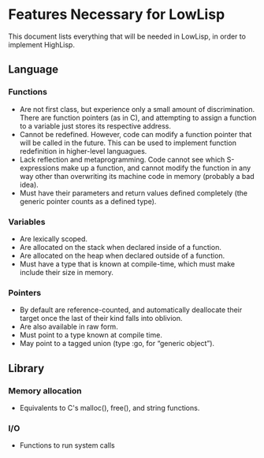 # Features Necessary for LowLisp

This document lists everything that will be needed in LowLisp, in order to implement HighLisp.


## Language

### Functions

* Are not first class, but experience only a small amount of discrimination. There are function pointers (as in C), and attempting to assign a function to a variable just stores its respective address.
* Cannot be redefined. However, code can modify a function pointer that will be called in the future. This can be used to implement function redefinition in higher-level languagues.
* Lack reflection and metaprogramming. Code cannot see which S-expressions make up a function, and cannot modify the function in any way other than overwriting its machine code in memory (probably a bad idea).
* Must have their parameters and return values defined completely (the generic pointer counts as a defined type).

### Variables

* Are lexically scoped.
* Are allocated on the stack when declared inside of a function.
* Are allocated on the heap when declared outside of a function.
* Must have a type that is known at compile-time, which must make include their size in memory.

### Pointers

* By default are reference-counted, and automatically deallocate their target once the last of their kind falls into oblivion.
* Are also available in raw form.
* Must point to a type known at compile time.
* May point to a tagged union (type :go, for “generic object”).

## Library

### Memory allocation

* Equivalents to C's malloc(), free(), and string functions.

### I/O

* Functions to run system calls
